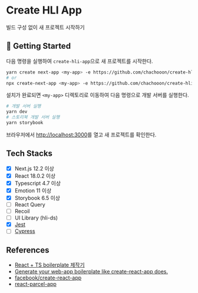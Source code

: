 # Create HLI App

빌드 구성 없이 새 프로젝트 시작하기

## 🚀 Getting Started

다음 명령을 실행하여 `create-hli-app`으로 새 프로젝트를 시작한다.

```bash
yarn create next-app <my-app> -e https://github.com/chachooon/create-hli-app.git
# or
npx create-next-app <my-app> -e https://github.com/chachooon/create-hli-app.git
```

설치가 완료되면 `<my-app>` 디렉토리로 이동하여 다음 명령으로 개발 서버를 실행한다.

```bash
# 개발 서버 실행
yarn dev
# 스토리북 개발 서버 실행
yarn storybook

```

브라우저에서 [http://localhost:3000](http://localhost:3000)를 열고 새 프로젝트를 확인한다.

## Tech Stacks

- [x] Next.js 12.2 이상
- [x] React 18.0.2 이상
- [x] Typescript 4.7 이상
- [x] Emotion 11 이상
- [x] Storybook 6.5 이상
- [ ] React Query
- [ ] Recoil
- [ ] UI Library (hli-ds)
- [x] [Jest](https://nextjs.org/docs/testing#jest-and-react-testing-library)
- [ ] [Cypress](https://nextjs.org/docs/testing#cypress)

## References

- [React + TS boilerplate 제작기](https://velog.io/@jjunyjjuny/React-TS-boilerplate-%EC%A0%9C%EC%9E%91%EA%B8%B0-%ED%99%98%EA%B2%BD-%EA%B5%AC%EC%84%B1)
- [Generate your web-app boilerplate like create-react-app does.](https://dev.to/leopold/generate-your-web-app-boilerplate-like-create-react-app-does-301p)
- [facebook/create-react-app](https://github.com/facebook/create-react-app)
- [react-parcel-app](https://github.com/Leopold-V/react-parcel-app)
